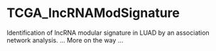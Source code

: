 # TCGA_lncRNAModSignature
Identification of lncRNA modular signature in LUAD by an association network analysis. 
... More on the way ...
